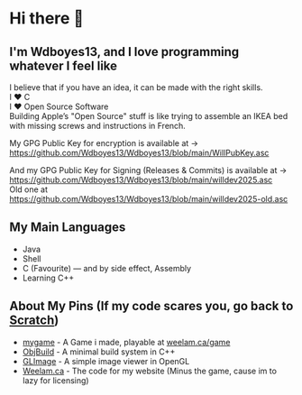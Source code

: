 # Hi there 👋

## I'm Wdboyes13, and I love programming whatever I feel like  
  
I believe that if you have an idea, it can be made with the right skills.  
I ❤️ C  
I ❤️ Open Source Software  
Building Apple’s "Open Source" stuff is like trying to assemble an IKEA bed with missing screws and instructions in French.  
  
My GPG Public Key for encryption is available at →  
https://github.com/Wdboyes13/Wdboyes13/blob/main/WillPubKey.asc  
  
And my GPG Public Key for Signing (Releases & Commits) is available at →  
https://github.com/Wdboyes13/Wdboyes13/blob/main/willdev2025.asc  
Old one at https://github.com/Wdboyes13/Wdboyes13/blob/main/willdev2025-old.asc  
  
## My Main Languages  
- Java
- Shell  
- C (Favourite) — and by side effect, Assembly
- Learning C++  

## About My Pins (If my code scares you, go back to [Scratch](https://scratch.mit.edu))  

- [mygame](https://github.com/Wdboyes13/mygame) - A Game i made, playable at [weelam.ca/game](https://weelam.ca/game/)
- [ObjBuild](https://github.com/Wdboyes13/ObjBuild) - A minimal build system in C++
- [GLImage](https://github.com/Wdboyes13/GLImage) - A simple image viewer in OpenGL
- [Weelam.ca](https://github.com/Wdboyes13/Weelam.ca) - The code for my website (Minus the game, cause im to lazy for licensing)  
